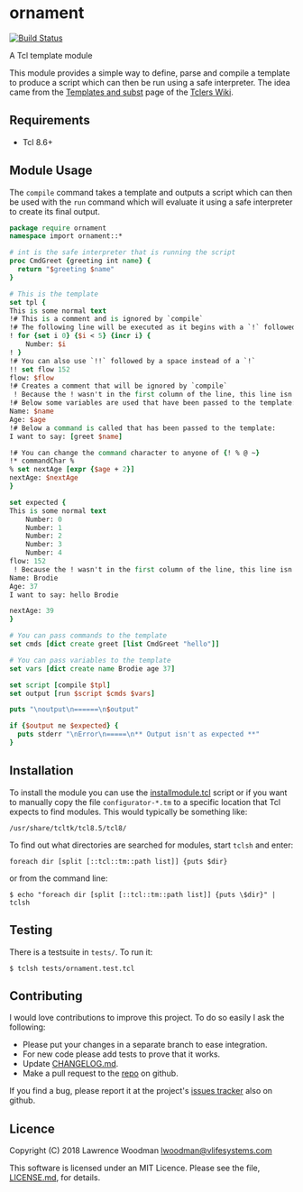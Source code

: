 ornament
========

[![Build Status](https://travis-ci.org/lawrencewoodman/ornament_tcl.svg?branch=master)](https://travis-ci.org/lawrencewoodman/ornament_tcl)

A Tcl template module

This module provides a simple way to define, parse and compile a template to produce a script which can then be run using a safe interpreter.  The idea came from the [Templates and subst](https://wiki.tcl.tk/18455) page of the [Tclers Wiki](https://wiki.tcl.tk).

Requirements
------------
*  Tcl 8.6+

Module Usage
------------
The `compile` command takes a template and outputs a script which can then be used with the `run` command which will evaluate it using a safe interpreter to create its final output.

```tcl
package require ornament
namespace import ornament::*

# int is the safe interpreter that is running the script
proc CmdGreet {greeting int name} {
  return "$greeting $name"
}

# This is the template
set tpl {
This is some normal text
!# This is a comment and is ignored by `compile`
!# The following line will be executed as it begins with a `!` followed by a space
! for {set i 0} {$i < 5} {incr i} {
    Number: $i
! }
!# You can also use `!!` followed by a space instead of a `!`
!! set flow 152
flow: $flow
!# Creates a comment that will be ignored by `compile`
 ! Because the ! wasn't in the first column of the line, this line isn't executed
!# Below some variables are used that have been passed to the template:
Name: $name
Age: $age
!# Below a command is called that has been passed to the template:
I want to say: [greet $name]

!# You can change the command character to anyone of {! % @ ~}
!* commandChar %
% set nextAge [expr {$age + 2}]
nextAge: $nextAge
}

set expected {
This is some normal text
    Number: 0
    Number: 1
    Number: 2
    Number: 3
    Number: 4
flow: 152
 ! Because the ! wasn't in the first column of the line, this line isn't executed
Name: Brodie
Age: 37
I want to say: hello Brodie

nextAge: 39
}

# You can pass commands to the template
set cmds [dict create greet [list CmdGreet "hello"]]

# You can pass variables to the template
set vars [dict create name Brodie age 37]

set script [compile $tpl]
set output [run $script $cmds $vars]

puts "\noutput\n======\n$output"

if {$output ne $expected} {
  puts stderr "\nError\n=====\n** Output isn't as expected **"
}
```


Installation
------------
To install the module you can use the [installmodule.tcl](https://github.com/LawrenceWoodman/installmodule_tcl) script or if you want to manually copy the file `configurator-*.tm` to a specific location that Tcl expects to find modules.  This would typically be something like:

    /usr/share/tcltk/tcl8.5/tcl8/

To find out what directories are searched for modules, start `tclsh` and enter:

    foreach dir [split [::tcl::tm::path list]] {puts $dir}

or from the command line:

    $ echo "foreach dir [split [::tcl::tm::path list]] {puts \$dir}" | tclsh

Testing
-------
There is a testsuite in `tests/`.  To run it:

    $ tclsh tests/ornament.test.tcl

Contributing
------------
I would love contributions to improve this project.  To do so easily I ask the following:

  * Please put your changes in a separate branch to ease integration.
  * For new code please add tests to prove that it works.
  * Update [CHANGELOG.md](https://github.com/lawrencewoodman/ornament_tcl/blob/master/CHANGELOG.md).
  * Make a pull request to the [repo](https://github.com/lawrencewoodman/ornament_tcl) on github.

If you find a bug, please report it at the project's [issues tracker](https://github.com/lawrencewoodman/ornament_tcl/issues) also on github.


Licence
-------
Copyright (C) 2018 Lawrence Woodman <lwoodman@vlifesystems.com>

This software is licensed under an MIT Licence.  Please see the file, [LICENSE.md](https://github.com/lawrencewoodman/ornament_tcl/blob/master/LICENSE.md), for details.
